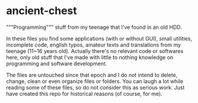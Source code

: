 # ancient-chest
"""Programming""" stuff from my teenage that I've found in an old HDD.

In these files you find some applications (with or without GUI), small utilities, incomplete code, english typos, amateur texts and translations from my teenage (11~16 years old). Actually there's no relevant code or softwares here, only old stuff that I've made with little to nothing knowledge on programming and software development.

The files are untouched since that epoch and I do not intend to delete, change, clean or even organize files or folders. You can laugh a lot while reading some of these files, so do not consider this as serious work. Just have created this repo for historical reasons (of course, for me).

